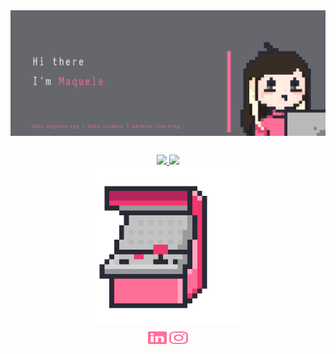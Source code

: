 <img align="center" src="https://raw.githubusercontent.com/Maquele/maquele/images/githubmaquelef.gif" alt="" height="" width=""/>

##

<div align="center">
  <a href="https://github.com/maquele">
  <img height="180em" src="https://github-readme-stats.vercel.app/api?username=maquele&show_icons=true&theme=dracula&include_all_commits=true&count_private=true&hide_border=true"/>
  <img height="180em" src="https://github-readme-stats.vercel.app/api/top-langs/?username=maquele&layout=compact&langs_count=7&theme=dracula&hide_border=true"/>
</div>
  
<div align="center">
  <img align="center" src="https://raw.githubusercontent.com/Maquele/maquele/images/maquina.gif" alt="" height="" width="250"/>
  
  <a href="https://www.linkedin.com/in/maquele/" target="blank"><img align="center" src="https://raw.githubusercontent.com/Maquele/maquele/images/linkedin.svg" alt="" height="20" width="30" /></a>
  <a href="https://www.instagram.com/maqueleantunes/" target="blank"><img align="center" src="https://raw.githubusercontent.com/Maquele/maquele/images/instagram.svg" alt="" height="20" width="30" /></a>
</div>
